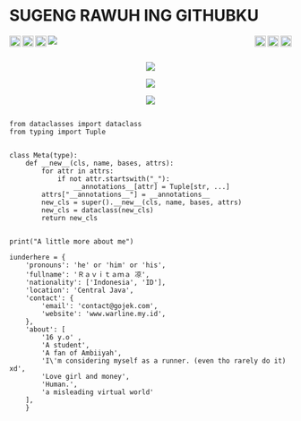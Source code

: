 <h1 "align=center">SUGENG RAWUH ING GITHUBKU</h1>

<img src="https://telegra.ph/file/924e28795cc81ee99cdf7.jpg">

<a href="jhttps://www.youtube.com/runggawe">
  <img align="right" alt="Yutubku" width="20px" src="https://cdn.jsdelivr.net/npm/simple-icons@v3/icons/youtube.svg" />
</a>
<a href="https://pinterest.com/runggawe">
  <img align="right" alt="Pinterestku" width="20px" src="https://cdn.jsdelivr.net/npm/simple-icons@v3/icons/pinterest.svg" />
</a>
<a href="https://t.me/iunderhere">
  <img align="left" alt="Telegramku" width="20px" src="https://cdn.jsdelivr.net/npm/simple-icons@v3/icons/telegram.svg" />
</a>
<a href="https://twitter.com/runggawe">
  <img align="left" alt="Twitterku" width="20px" src="https://cdn.jsdelivr.net/npm/simple-icons@v3/icons/twitter.svg" />
</a>
<a href="https://www.instagram.com/runggawe">
  <img align="left" alt="Instagramku" width="20px" src="https://cdn.jsdelivr.net/npm/simple-icons@v3/icons/instagram.svg" />
</a>
<a href="https://www.facebook.com/runggawe">
  <img align="right" alt="Facebooku" width="20px" src="https://cdn.jsdelivr.net/npm/simple-icons@v3/icons/facebook.svg" />
</a>
<br>
<br><p align="center"><a href="https://github.com/iunderhere"><img src="https://img.shields.io/badge/dynamic/json?logo=github&label=GitHub+Followers&labelColor=282c34&color=181717&query=%24.data.totalSubs&url=https%3A%2F%2Fapi.spencerwoo.com%2Fsubstats%2F%3Fsource%3Dgithub%26queryKey%3Diunderhere&longCache=true"></a></p>
<p align="center"><a href="https://github.com/iunderhere"><img src="https://github-readme-stats.vercel.app/api?username=iunderhere&show_icons=true&theme=radical"></a></p>
<p align="center"><a href="https://github.com/iunderhere"><img src="https://github-readme-stats.vercel.app/api/top-langs/?username=iunderhere&theme=radical&layout=compact"></a></p>


```python3

from dataclasses import dataclass
from typing import Tuple


class Meta(type):
    def __new__(cls, name, bases, attrs):
        for attr in attrs:
            if not attr.startswith("_"):
                __annotations__[attr] = Tuple[str, ...]
        attrs["__annotations__"] = __annotations__
        new_cls = super().__new__(cls, name, bases, attrs)
        new_cls = dataclass(new_cls)
        return new_cls
        

print("A little more about me")

iunderhere = {
    'pronouns': 'he' or 'him' or 'his',
    'fullname': 'Ｒａｖｉｔａｍａ 凉',
    'nationality': ['Indonesia', 'ID'],
    'location': 'Central Java',
    'contact': {
        'email': 'contact@gojek.com',
        'website': 'www.warline.my.id',
    },
    'about': [
        '16 y.o' ,
        'A student',
        'A fan of Ambiiyah',
        'I\'m considering myself as a runner. (even tho rarely do it) xd',
        'Love girl and money',
        'Human.',
        'a misleading virtual world'
    ],
    }
```
